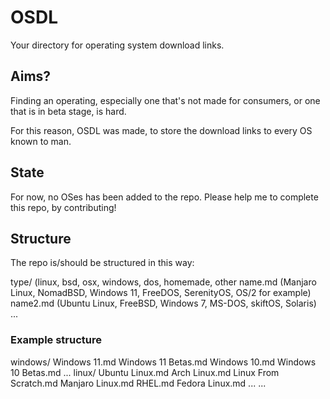 # OSDL
Your directory for operating system download links.

## Aims?
Finding an operating, especially one that's not made for consumers, or one that is in beta stage, is hard.

For this reason, OSDL was made, to store the download links to every OS known to man.

## State
For now, no OSes has been added to the repo.
Please help me to complete this repo, by contributing!

## Structure
The repo is/should be structured in this way:

type/ (linux, bsd, osx, windows, dos, homemade, other
  name.md (Manjaro Linux, NomadBSD, Windows 11, FreeDOS, SerenityOS, OS/2 for example)
  name2.md (Ubuntu Linux, FreeBSD, Windows 7, MS-DOS, skiftOS, Solaris)
  ...

### Example structure
windows/
  Windows 11.md
  Windows 11 Betas.md
  Windows 10.md
  Windows 10 Betas.md
  ...
linux/
  Ubuntu Linux.md
  Arch Linux.md
  Linux From Scratch.md
  Manjaro Linux.md
  RHEL.md
  Fedora Linux.md
  ...
...
